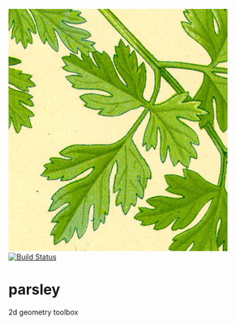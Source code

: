 ![parsley](./doc/logo.jpg)
[![Build Status](https://secure.travis-ci.org/ztiromoritz/parsley.png?branch=master)](http://travis-ci.org/ztiromoritz/parsley)
# parsley
2d geometry toolbox
